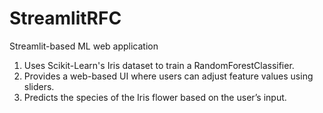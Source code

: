 # StreamlitRFC
Streamlit-based ML web application

1. Uses Scikit-Learn's Iris dataset to train a RandomForestClassifier.
2. Provides a web-based UI where users can adjust feature values using sliders.
3. Predicts the species of the Iris flower based on the user’s input.
